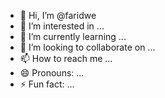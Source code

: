 - 👋 Hi, I’m @faridwe
- 👀 I’m interested in ...
- 🌱 I’m currently learning ...
- 💞️ I’m looking to collaborate on ...
- 📫 How to reach me ...
- 😄 Pronouns: ...
- ⚡ Fun fact: ...

<!---
faridwe/faridwe is a ✨ special ✨ repository because its `README.md` (this file) appears on your GitHub profile.
You can click the Preview link to take a look at your changes.
--->
